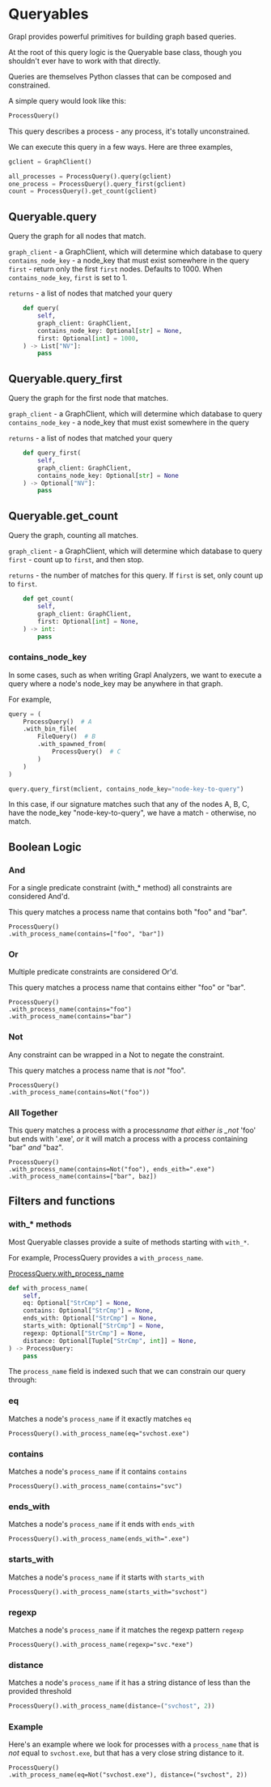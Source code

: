 # Queryables

Grapl provides powerful primitives for building graph based queries.

At the root of this query logic is the Queryable base class, though you
shouldn't ever have to work with that directly.

Queries are themselves Python classes that can be composed and constrained.

A simple query would look like this:

```python
ProcessQuery()
```

This query describes a process - any process, it's totally unconstrained.

We can execute this query in a few ways. Here are three examples,

```python
gclient = GraphClient()

all_processes = ProcessQuery().query(gclient)
one_process = ProcessQuery().query_first(gclient)
count = ProcessQuery().get_count(gclient)
```

## Queryable.query

Query the graph for all nodes that match.

`graph_client` - a GraphClient, which will determine which database to query
`contains_node_key` - a node_key that must exist somewhere in the query
`first` - return only the first `first` nodes. Defaults to 1000. When
`contains_node_key`, `first` is set to 1.

`returns` - a list of nodes that matched your query

```python
    def query(
        self,
        graph_client: GraphClient,
        contains_node_key: Optional[str] = None,
        first: Optional[int] = 1000,
    ) -> List["NV"]:
        pass
```

## Queryable.query_first

Query the graph for the first node that matches.

`graph_client` - a GraphClient, which will determine which database to query
`contains_node_key` - a node_key that must exist somewhere in the query

`returns` - a list of nodes that matched your query

```python
    def query_first(
        self,
        graph_client: GraphClient,
        contains_node_key: Optional[str] = None
    ) -> Optional["NV"]:
        pass
```

## Queryable.get_count

Query the graph, counting all matches.

`graph_client` - a GraphClient, which will determine which database to query
`first` - count up to `first`, and then stop.

`returns` - the number of matches for this query. If `first` is set, only count
up to `first`.

```python
    def get_count(
        self,
        graph_client: GraphClient,
        first: Optional[int] = None,
    ) -> int:
        pass
```

### contains_node_key

In some cases, such as when writing Grapl Analyzers, we want to execute a query
where a node's node_key may be anywhere in that graph.

For example,

```python
query = (
    ProcessQuery()  # A
    .with_bin_file(
        FileQuery()  # B
        .with_spawned_from(
            ProcessQuery()  # C
        )
    )
)

query.query_first(mclient, contains_node_key="node-key-to-query")

```

In this case, if our signature matches such that any of the nodes A, B, C, have
the node_key "node-key-to-query", we have a match - otherwise, no match.

## Boolean Logic

### And

For a single predicate constraint (with\_\* method) all constraints are
considered And'd.

This query matches a process name that contains both "foo" and "bar".

```python3
ProcessQuery()
.with_process_name(contains=["foo", "bar"])
```

### Or

Multiple predicate constraints are considered Or'd.

This query matches a process name that contains either "foo" or "bar".

```python3
ProcessQuery()
.with_process_name(contains="foo")
.with_process_name(contains="bar")
```

### Not

Any constraint can be wrapped in a Not to negate the constraint.

This query matches a process name that is _not_ "foo".

```python3
ProcessQuery()
.with_process_name(contains=Not("foo"))
```

### All Together

This query matches a process with a process*name that either is \_not* 'foo' but
ends with '.exe', _or_ it will match a process with a process containing "bar"
_and_ "baz".

```python3
ProcessQuery()
.with_process_name(contains=Not("foo"), ends_eith=".exe")
.with_process_name(contains=["bar", baz])
```

## Filters and functions

### with\_\* methods

Most Queryable classes provide a suite of methods starting with `with_*`.

For example, ProcessQuery provides a `with_process_name`.

[ProcessQuery.with_process_name](/nodes/process_node/#ProcessQuery)

```python
def with_process_name(
    self,
    eq: Optional["StrCmp"] = None,
    contains: Optional["StrCmp"] = None,
    ends_with: Optional["StrCmp"] = None,
    starts_with: Optional["StrCmp"] = None,
    regexp: Optional["StrCmp"] = None,
    distance: Optional[Tuple["StrCmp", int]] = None,
) -> ProcessQuery:
    pass
```

The `process_name` field is indexed such that we can constrain our query
through:

### eq

Matches a node's `process_name` if it exactly matches `eq`

```python3
ProcessQuery().with_process_name(eq="svchost.exe")
```

### contains

Matches a node's `process_name` if it contains `contains`

```python3
ProcessQuery().with_process_name(contains="svc")
```

### ends_with

Matches a node's `process_name` if it ends with `ends_with`

```python3
ProcessQuery().with_process_name(ends_with=".exe")
```

### starts_with

Matches a node's `process_name` if it starts with `starts_with`

```python3
ProcessQuery().with_process_name(starts_with="svchost")
```

### regexp

Matches a node's `process_name` if it matches the regexp pattern `regexp`

```python3
ProcessQuery().with_process_name(regexp="svc.*exe")
```

### distance

Matches a node's `process_name` if it has a string distance of less than the
provided threshold

```python
ProcessQuery().with_process_name(distance=("svchost", 2))
```

### Example

Here's an example where we look for processes with a `process_name` that is
_not_ equal to `svchost.exe`, but that has a very close string distance to it.

```python3
ProcessQuery()
.with_process_name(eq=Not("svchost.exe"), distance=("svchost", 2))
```
